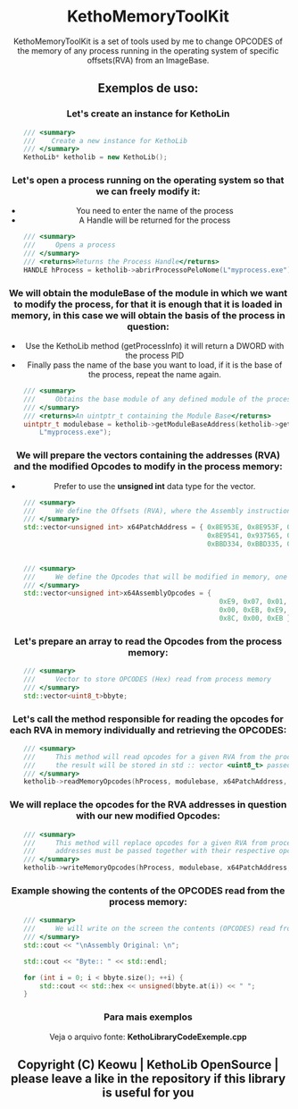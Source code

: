 <h1 align="center"> KethoMemoryToolKit </h1>
<p align="center"> KethoMemoryToolKit is a set of tools used by me to change OPCODES of the memory of any process running in the operating system of specific offsets(RVA) from an ImageBase.</p>
<h2 align="center">Exemplos de uso: </h2>

<h3 align="center">Let's create an instance for KethoLin</h3>

```c++
    /// <summary>
    ///    Create a new instance for KethoLib
    /// </summary>
    KethoLib* ketholib = new KethoLib();
```

<h3 align="center">Let's open a process running on the operating system so that we can freely modify it:</h3>
<ul align="center">
  <li>You need to enter the name of the process</li>
  <li>A Handle will be returned for the process</li>
</ul>

```c++
    /// <summary>
    ///     Opens a process
    /// </summary>
    /// <returns>Returns the Process Handle</returns>
    HANDLE hProcess = ketholib->abrirProcessoPeloNome(L"myprocess.exe");
```

<h3 align="center">We will obtain the moduleBase of the module in which we want to modify the process, for that it is enough that it is loaded in memory, in this case we will obtain the basis of the process in question:</h3>

<ul align="center">
  <li>Use the KethoLib method (getProcessInfo) it will return a DWORD with the process PID</li>
  <li>Finally pass the name of the base you want to load, if it is the base of the process, repeat the name again.</li>
</ul>

```c++
    /// <summary>
    ///     Obtains the base module of any defined module of the process, even of itself
    /// </summary>
    /// <returns>An uintptr_t containing the Module Base</returns>
    uintptr_t modulebase = ketholib->getModuleBaseAddress(ketholib->getProcessInfo(L"myprocess.exe"),
        L"myprocess.exe");
```

<h3 align="center">We will prepare the vectors containing the addresses (RVA) and the modified Opcodes to modify in the process memory:</h3>

<ul align="center">
  <li>Prefer to use the <strong>unsigned int</strong> data type for the vector.</li>
</ul>

```c++
    /// <summary>
    ///     We define the Offsets (RVA), where the Assembly instructions (Opcodes) that we want to modify are present
    /// </summary>
    std::vector<unsigned int> x64PatchAddress = { 0x8E953E, 0x8E953F, 0x8E9540,
                                                  0x8E9541, 0x937565, 0xBBD333,
                                                  0xBBD334, 0xBBD335, 0x1929EF6 };

    
    /// <summary>
    ///     We define the Opcodes that will be modified in memory, one for each equivalent RVA address position.
    /// </summary>
    std::vector<unsigned int>x64AssemblyOpcodes = {
                                                     0xE9, 0x07, 0x01,
                                                     0x00, 0xEB, 0xE9,
                                                     0x8C, 0x00, 0xEB };
```

<h3 align="center">Let's prepare an array to read the Opcodes from the process memory:</h3>

```c++
    /// <summary>
    ///     Vector to store OPCODES (Hex) read from process memory
    /// </summary>
    std::vector<uint8_t>bbyte;
```

<h3 align="center">Let's call the method responsible for reading the opcodes for each RVA in memory individually and retrieving the OPCODES:</h3>

```c++
    /// <summary>
    ///     This method will read opcodes for a given RVA from the process memory
    ///     the result will be stored in std :: vector <uint8_t> passed as a pointer
    /// </summary>
    ketholib->readMemoryOpcodes(hProcess, modulebase, x64PatchAddress, &bbyte);
```

<h3 align="center">We will replace the opcodes for the RVA addresses in question with our new modified Opcodes:</h3>

```c++
    /// <summary>
    ///     This method will replace opcodes for a given RVA from process memory
    ///     addresses must be passed together with their respective opcode patches for each position
    /// </summary>
    ketholib->writeMemoryOpcodes(hProcess, modulebase, x64PatchAddress, x64AssemblyOpcodes);
```

<h3 align="center">Example showing the contents of the OPCODES read from the process memory:</h3>

```c++
    /// <summary>
    ///     We will write on the screen the contents (OPCODES) read from the process memory
    /// </summary>
    std::cout << "\nAssembly Original: \n";

    std::cout << "Byte:: " << std::endl;

    for (int i = 0; i < bbyte.size(); ++i) {
        std::cout << std::hex << unsigned(bbyte.at(i)) << " ";
    }
```

<h3 align="center">Para mais exemplos</h3>
<p align="center">Veja o arquivo fonte: <strong>KethoLibraryCodeExemple.cpp</strong></p>

<h2 align="center">Copyright (C) Keowu | KethoLib OpenSource | please leave a like in the repository if this library is useful for you</h2>
